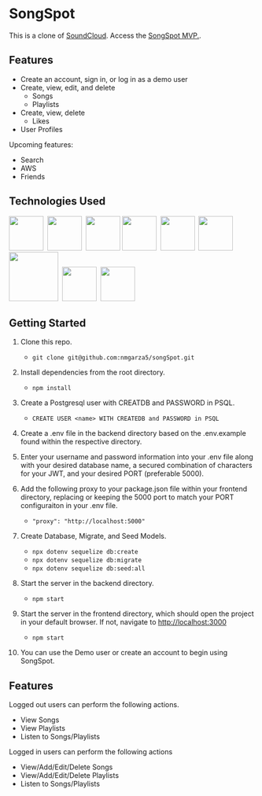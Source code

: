 # SongSpot
This is a clone of [SoundCloud](https://soundcloud.com/). Access the [SongSpot MVP.](https://github.com/nmgarza5/songSpot/wiki/MVP's).

## Features
- Create an account, sign in, or log in as a demo user
- Create, view, edit, and delete
   - Songs
   - Playlists
- Create, view, delete
   - Likes
- User Profiles
   
Upcoming features: 
- Search
- AWS
- Friends

## Technologies Used
<img src="https://cdn.jsdelivr.net/gh/devicons/devicon/icons/javascript/javascript-original.svg" height="70px" width="70px"/>&#160;
<img src="https://cdn.jsdelivr.net/gh/devicons/devicon/icons/nodejs/nodejs-original.svg" height="70px" width="70px"/>&#160;
<img src="https://cdn.jsdelivr.net/gh/devicons/devicon/icons/react/react-original-wordmark.svg" height="70px" width="70px"/>
<img src="https://cdn.jsdelivr.net/gh/devicons/devicon/icons/redux/redux-original.svg" height="70px" width="70px"/>&#160;
<img src="https://cdn.jsdelivr.net/gh/devicons/devicon/icons/express/express-original-wordmark.svg" background="white" height="70px" width="70px" />&#160;
<img src="https://cdn.jsdelivr.net/gh/devicons/devicon/icons/postgresql/postgresql-original-wordmark.svg" height="70px" width="70px"/>&#160;
<img src="https://cdn.jsdelivr.net/gh/devicons/devicon/icons/sequelize/sequelize-original-wordmark.svg" height="100px" width="100px"/>&#160;
<img src="https://cdn.jsdelivr.net/gh/devicons/devicon/icons/html5/html5-original.svg" height="70px" width="70px"/>&#160;
<img src="https://cdn.jsdelivr.net/gh/devicons/devicon/icons/css3/css3-original.svg" height="70px" width="70px"/>


## Getting Started
1. Clone this repo.
    - `git clone git@github.com:nmgarza5/songSpot.git`
    
2. Install dependencies from the root directory.
    - `npm install`
    
3. Create a Postgresql user with CREATDB and PASSWORD in PSQL.
    - `CREATE USER <name> WITH CREATEDB and PASSWORD in PSQL`
    
4. Create a .env file in the backend directory based on the .env.example found within the respective directory.

5. Enter your username and password information into your .env file along with your desired database name, 
      a secured combination of characters for your JWT, and your desired PORT (preferable 5000).
      
6. Add the following proxy to your package.json file within your frontend directory, replacing or keeping the 5000 port to match your PORT configuraiton in your .env file.
    - `"proxy": "http://localhost:5000"`

7. Create Database, Migrate, and Seed Models.
    - `npx dotenv sequelize db:create`
    - `npx dotenv sequelize db:migrate`
    - `npx dotenv sequelize db:seed:all`

8. Start the server in the backend directory.
    - `npm start`

9. Start the server in the frontend directory, which should open the project in your default browser. If not, navigate to [http://localhost:3000](http://localhost:3000)
    - `npm start`

10. You can use the Demo user or create an account to begin using SongSpot.


## Features
Logged out users can perform the following actions.
   - View Songs
   - View Playlists
   - Listen to Songs/Playlists

Logged in users can perform the following actions
   - View/Add/Edit/Delete Songs
   - View/Add/Edit/Delete Playlists
   - Listen to Songs/Playlists
